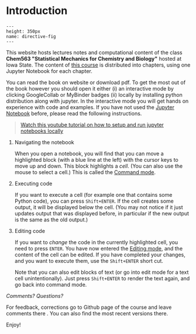 Introduction
============================

```{figure} ./intro_img.jpg
---
height: 350px
name: directive-fig
---
```

This website hosts lectures notes and computational content of the class **Chem563 "Statistical Mechanics for Chemistry and Biology"** hosted at Iowa State. The content of [this course](https://github.com/fangohr/introduction-to-python-for-computational-science-and-engineering/blob/master/Readme.md) is distributed into chapters, using one Jupyter Notebook for each chapter.

You can read the book on website or download pdf. To get the most out of the book however you should open it either (i) an interactive mode by clicking GoogleCollab or MyBinder badges (ii) locally by installing python distribution along with jupyter. In the interactive mode you will get hands on experience with code and examples. If you have not used the [Jupyter Notebook](https://jupyter.org/) before, please read the following instructions.

> [Watch this youtube tutorial on how to setup and run jupyter notebooks locally](https://www.youtube.com/watch?v=HW29067qVWk)

1. Navigating the notebook

   When you open a notebook, you will find that you can move a highlighted block (with a blue line at the left) with the cursor keys to move up and down. This block highlights a *cell*. (You can also use the mouse to select a cell.) This is called the [Command mode](https://jupyter-notebook.readthedocs.io/en/stable/examples/Notebook/Notebook%20Basics.html#Command-mode).

2. Executing code

   If you want to execute a cell (for example one that contains some Python code), you can press `Shift+ENTER`. If the cell creates some output, it will be displayed below the cell. (You may not notice if it just updates output that was displayed before, in particular if the new output is the same as the old output.)

3. Editing code

   If you want to *change* the code in the currently highlighted cell, you need to press `ENTER`. You have now entered the [Editing mode](https://jupyter-notebook.readthedocs.io/en/stable/examples/Notebook/Notebook%20Basics.html#Edit-mode), and the content of the cell can be edited. If you have completed your changes, and you want to execute them, use the `Shift+ENTER` short cut.

   Note that you can also edit blocks of text (or go into edit mode for a text cell unintentionally). Just press `Shift+ENTER` to render the text again, and go back into command mode.

*Comments? Questions?*

For feedback, corrections go to Github page of the course and leave comments there [](). You can also find the most recent versions there.

Enjoy!

